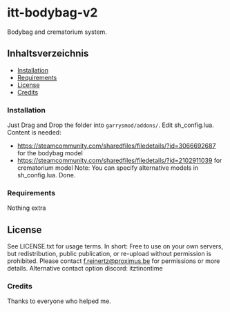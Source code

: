 # itt-bodybag-v2
Bodybag and crematorium system.

## Inhaltsverzeichnis
- [Installation](#installation)
- [Requirements](#benutzung)
- [License](#lizenz)
- [Credits](#credits)

### Installation
Just Drag and Drop the folder into `garrysmod/addons/`.
Edit sh_config.lua. 
Content is needed:
 - https://steamcommunity.com/sharedfiles/filedetails/?id=3066692687 for the bodybag model
 - https://steamcommunity.com/sharedfiles/filedetails/?id=2102911039 for crematorium model
Note: You can specify alternative models in sh_config.lua.
Done.

### Requirements
Nothing extra

## License
See LICENSE.txt for usage terms. In short: Free to use on your own servers, 
but redistribution, public publication, or re-upload without permission is prohibited.
Please contact f.reinertz@proximus.be for permissions or more details.
Alternative contact option discord: itztinontime

### Credits
Thanks to everyone who helped me.